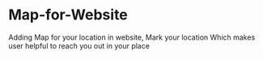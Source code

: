 # Map-for-Website
Adding Map for your location in website, Mark your location Which makes user helpful to reach you out in your place
